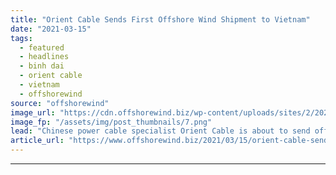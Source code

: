 ```yaml
---
title: "Orient Cable Sends First Offshore Wind Shipment to Vietnam"
date: "2021-03-15"
tags: 
  - featured
  - headlines
  - binh dai
  - orient cable
  - vietnam
  - offshorewind
source: "offshorewind"
image_url: "https://cdn.offshorewind.biz/wp-content/uploads/sites/2/2021/03/15092003/Orient-Cable-Sends-First-Offshore-Wind-Shipment-to-Vietnam.png"
image_fp: "/assets/img/post_thumbnails/7.png"
lead: "Chinese power cable specialist Orient Cable is about to send off the submarine cables"
article_url: "https://www.offshorewind.biz/2021/03/15/orient-cable-sends-first-offshore-wind-shipment-to-vietnam/"
---
```


---
